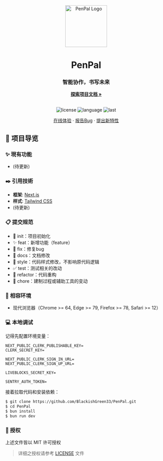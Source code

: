 <div align="center">
  <img width="130" src="https://github.com/BlackishGreen33/PenPal/blob/main/public/assets/images/logo.png" alt="PenPal Logo">
  <h1 align="center">PenPal</h1>
  <h3>智能协作，书写未来</h3>
  <a href="https://github.com/BlackishGreen33/PenPal"><strong>探索项目文档 »</strong></a>
  <br />
  <br />

![license](https://img.shields.io/github/license/BlackishGreen33/PenPal)
![language](https://img.shields.io/github/languages/top/BlackishGreen33/PenPal)
![last](https://img.shields.io/github/last-commit/BlackishGreen33/PenPal)

<a href="" target="_blank">在线体验</a>
·
<a href="https://github.com/BlackishGreen33/PenPal/issues">报告Bug</a>
·
<a href="https://github.com/BlackishGreen33/PenPal/issues">提出新特性</a>

</div>

## 🔖 项目导览

### ✨ 現有功能

- (待更新)

### ✒️ 引用技術

- **框架**: [Next.js](https://nextjs.org)
- **样式**: [Tailwind CSS](https://www.tailwindcss.cn/)
- (待更新)

### 📋 提交规范

- 🎉 init：项目初始化
- ✨ feat：新增功能（feature）
- 🐞 fix：修复bug
- 📃 docs：文档修改
- 🌈 style：代码样式修改，不影响原代码逻辑
- ✅ test：测试相关的改动
- 🔨 refactor：代码重构
- 🔧 chore：建制过程或辅助工具的变动

### 🎯 相容环境

- 现代浏览器（Chrome >= 64, Edge >= 79, Firefox >= 78, Safari >= 12）

### 💻 本地调试

记得先配置环境变量：

```env
NEXT_PUBLIC_CLERK_PUBLISHABLE_KEY=
CLERK_SECRET_KEY=

NEXT_PUBLIC_CLERK_SIGN_IN_URL=
NEXT_PUBLIC_CLERK_SIGN_UP_URL=

LIVEBLOCKS_SECRET_KEY=

SENTRY_AUTH_TOKEN=
```

接着拉取代码和安装依赖：

```bash
$ git clone https://github.com/BlackishGreen33/PenPal.git
$ cd PenPal
$ bun install
$ bun run dev
```

### 📝 授权

上述文件皆以 MIT 许可授权

> 详细之授权请参考 [LICENSE](LICENSE) 文件

